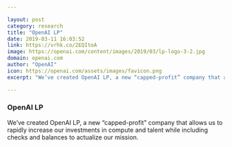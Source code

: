 ```yaml
---

layout: post
category: research
title: "OpenAI LP"
date: 2019-03-11 16:03:52
link: https://vrhk.co/2EQItoA
image: https://openai.com/content/images/2019/03/lp-logo-3-2.jpg
domain: openai.com
author: "OpenAI"
icon: https://openai.com/assets/images/favicon.png
excerpt: "We’ve created OpenAI LP, a new “capped-profit” company that allows us to rapidly increase our investments in compute and talent while including checks and balances to actualize our mission."

---
```


### OpenAI LP

We’ve created OpenAI LP, a new “capped-profit” company that allows us to rapidly increase our investments in compute and talent while including checks and balances to actualize our mission.